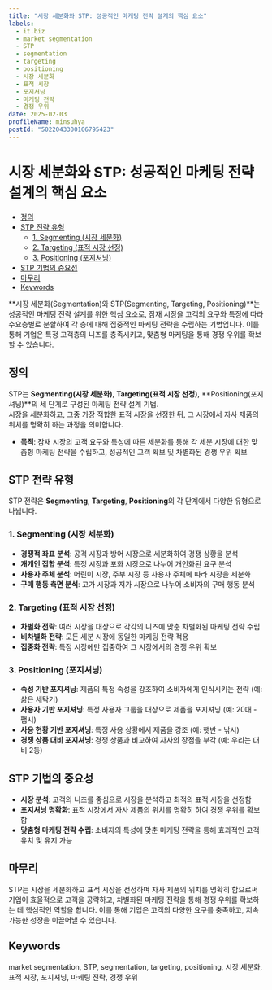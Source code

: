 ```yaml
---
title: "시장 세분화와 STP: 성공적인 마케팅 전략 설계의 핵심 요소"
labels:
  - it.biz
  - market segmentation
  - STP
  - segmentation
  - targeting
  - positioning
  - 시장 세분화
  - 표적 시장
  - 포지셔닝
  - 마케팅 전략
  - 경쟁 우위
date: 2025-02-03
profileName: minsuhya
postId: "5022043300106795423"
---
```


# 시장 세분화와 STP: 성공적인 마케팅 전략 설계의 핵심 요소

<!-- mtoc-start -->

- [정의](#정의)
- [STP 전략 유형](#stp-전략-유형)
  - [1. Segmenting (시장 세분화)](#1-segmenting-시장-세분화)
  - [2. Targeting (표적 시장 선정)](#2-targeting-표적-시장-선정)
  - [3. Positioning (포지셔닝)](#3-positioning-포지셔닝)
- [STP 기법의 중요성](#stp-기법의-중요성)
- [마무리](#마무리)
- [Keywords](#keywords)

<!-- mtoc-end -->

**시장 세분화(Segmentation)와 STP(Segmenting, Targeting, Positioning)**는 성공적인 마케팅 전략 설계를 위한 핵심 요소로, 잠재 시장을 고객의 요구와 특징에 따라 수요층별로 분할하여 각 층에 대해 집중적인 마케팅 전략을 수립하는 기법입니다. 이를 통해 기업은 특정 고객층의 니즈를 충족시키고, 맞춤형 마케팅을 통해 경쟁 우위를 확보할 수 있습니다.

## 정의

STP는 **Segmenting(시장 세분화)**, **Targeting(표적 시장 선정)**, **Positioning(포지셔닝)**의 세 단계로 구성된 마케팅 전략 설계 기법. \
시장을 세분화하고, 그중 가장 적합한 표적 시장을 선정한 뒤, 그 시장에서 자사 제품의 위치를 명확히 하는 과정을 의미합니다.

- **목적**: 잠재 시장의 고객 요구와 특성에 따른 세분화를 통해 각 세분 시장에 대한 맞춤형 마케팅 전략을 수립하고, 성공적인 고객 확보 및 차별화된 경쟁 우위 확보

## STP 전략 유형

STP 전략은 **Segmenting**, **Targeting**, **Positioning**의 각 단계에서 다양한 유형으로 나뉩니다.

### 1. Segmenting (시장 세분화)

- **경쟁적 좌표 분석**: 공격 시장과 방어 시장으로 세분화하여 경쟁 상황을 분석
- **개개인 집합 분석**: 특정 시장과 포화 시장으로 나누어 개인화된 요구 분석
- **사용자 주체 분석**: 어린이 시장, 주부 시장 등 사용자 주체에 따라 시장을 세분화
- **구매 행동 측면 분석**: 고가 시장과 저가 시장으로 나누어 소비자의 구매 행동 분석

### 2. Targeting (표적 시장 선정)

- **차별화 전략**: 여러 시장을 대상으로 각각의 니즈에 맞춘 차별화된 마케팅 전략 수립
- **비차별화 전략**: 모든 세분 시장에 동일한 마케팅 전략 적용
- **집중화 전략**: 특정 시장에만 집중하여 그 시장에서의 경쟁 우위 확보

### 3. Positioning (포지셔닝)

- **속성 기반 포지셔닝**: 제품의 특정 속성을 강조하여 소비자에게 인식시키는 전략 (예: 삶은 세탁기)
- **사용자 기반 포지셔닝**: 특정 사용자 그룹을 대상으로 제품을 포지셔닝 (예: 20대 - 팹시)
- **사용 현황 기반 포지셔닝**: 특정 사용 상황에서 제품을 강조 (예: 햇반 - 낚시)
- **경쟁 상품 대비 포지셔닝**: 경쟁 상품과 비교하여 자사의 장점을 부각 (예: 우리는 대비 2등)

## STP 기법의 중요성

- **시장 분석**: 고객의 니즈를 중심으로 시장을 분석하고 최적의 표적 시장을 선정함
- **포지셔닝 명확화**: 표적 시장에서 자사 제품의 위치를 명확히 하여 경쟁 우위를 확보함
- **맞춤형 마케팅 전략 수립**: 소비자의 특성에 맞춘 마케팅 전략을 통해 효과적인 고객 유치 및 유지 가능

## 마무리

STP는 시장을 세분화하고 표적 시장을 선정하며 자사 제품의 위치를 명확히 함으로써 기업이 효율적으로 고객을 공략하고, 차별화된 마케팅 전략을 통해 경쟁 우위를 확보하는 데 핵심적인 역할을 합니다. 이를 통해 기업은 고객의 다양한 요구를 충족하고, 지속 가능한 성장을 이끌어낼 수 있습니다.

## Keywords

market segmentation, STP, segmentation, targeting, positioning, 시장 세분화, 표적 시장, 포지셔닝, 마케팅 전략, 경쟁 우위